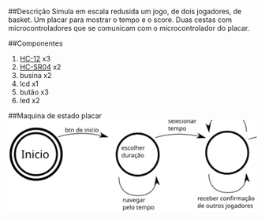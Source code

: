 ##Descrição
Simula em escala redusida um jogo, de dois jogadores, de basket. Um placar para mostrar o tempo e o score. Duas cestas com microcontroladores que se comunicam com o microcontrolador do placar.

##Componentes
1. [HC-12](https://www.filipeflop.com/produto/modulo-rf-wireless-hc-12-com-antena/) x3
1. [HC-SR04](https://www.filipeflop.com/produto/sensor-de-distancia-ultrassonico-hc-sr04/) x2
1. busina x2
1. lcd x1
1. butão x3
1. led x2
    
##Maquina de estado placar
![](img/maquina_de_estado.svg)
